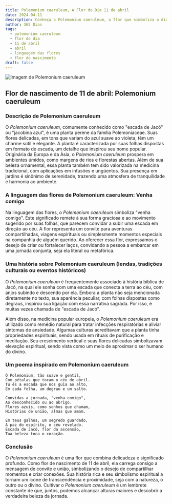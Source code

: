 ```yaml
---
title: Polemonium caeruleum, A Flor do Dia 11 de abril
date: 2024-04-11
description: Conheça o Polemonium caeruleum, a flor que simboliza o dia 11 de abril e seu significado 'Venha comigo'. Explore a beleza e o simbolismo desta flor encantadora.
author: 365 Dias
tags:
  - polemonium caeruleum
  - flor do dia
  - 11 de abril
  - abril
  - linguagem das flores
  - flor do nascimento
draft: false
---
```


![Imagem de Polemonium caeruleum](https://cdn.pixabay.com/photo/2022/08/25/17/02/jacobs-ladder-7410808_640.jpg#center)


## Flor de nascimento de 11 de abril: Polemonium caeruleum

### Descrição de Polemonium caeruleum

O _Polemonium caeruleum_, comumente conhecido como "escada de Jacó" ou "jacobina azul", é uma planta perene da família Polemoniaceae. Suas flores delicadas, em tons que variam do azul suave ao violeta, têm um charme sutil e elegante. A planta é caracterizada por suas folhas dispostas em formato de escada, um detalhe que inspirou seu nome popular. Originária da Europa e da Ásia, o _Polemonium caeruleum_ prospera em ambientes úmidos, como margens de rios e florestas abertas. Além de sua beleza ornamental, essa planta também tem sido valorizada na medicina tradicional, com aplicações em infusões e ungüentos. Sua presença em jardins é sinônimo de serenidade, trazendo uma atmosfera de tranquilidade e harmonia ao ambiente.

### A linguagem das flores de Polemonium caeruleum: Venha comigo

Na linguagem das flores, o _Polemonium caeruleum_ simboliza "venha comigo". Este significado remete à sua forma graciosa e ao movimento sugerido por suas folhas, que parecem convidar a subir uma escada em direção ao céu. A flor representa um convite para aventuras compartilhadas, viagens espirituais ou simplesmente momentos especiais na companhia de alguém querido. Ao oferecer essa flor, expressamos o desejo de criar ou fortalecer laços, convidando a pessoa a embarcar em uma jornada conjunta, seja ela literal ou metafórica.

### Uma história sobre Polemonium caeruleum (lendas, tradições culturais ou eventos históricos)

O _Polemonium caeruleum_ é frequentemente associado à história bíblica de Jacó, na qual ele sonha com uma escada que conecta a terra ao céu, com anjos subindo e descendo por ela. Embora a planta não seja mencionada diretamente no texto, sua aparência peculiar, com folhas dispostas como degraus, inspirou sua ligação com essa narrativa sagrada. Por isso, é muitas vezes chamada de "escada de Jacó".

Além disso, na medicina popular europeia, o _Polemonium caeruleum_ era utilizado como remédio natural para tratar infecções respiratórias e aliviar sintomas de ansiedade. Algumas culturas acreditavam que a planta tinha propriedades espirituais, sendo usada em rituais de purificação e meditação. Seu crescimento vertical e suas flores delicadas simbolizavam elevação espiritual, sendo vista como um meio de aproximar o ser humano do divino.

### Um poema inspirado em Polemonium caeruleum

```
Ó Polemonium, tão suave e gentil,  
Com pétalas que tocam o céu de abril.  
Tu és a escada que nos guia ao alto,  
Em cada folha, um degrau e um salto.  

Convidas a jornada, "venha comigo",  
Ao desconhecido ou ao abrigo.  
Flores azuis, como sonhos que chamam,  
Histórias de união, almas que amam.  

Em teus galhos, um segredo guardado,  
A paz do espírito, o céu revelado.  
Escada de Jacó, flor da ascensão,  
Tua beleza toca o coração.
```

### Conclusão

O _Polemonium caeruleum_ é uma flor que combina delicadeza e significado profundo. Como flor de nascimento de 11 de abril, ela carrega consigo a mensagem de convite e união, simbolizando o desejo de compartilhar momentos e criar conexões. Sua história rica e seu simbolismo espiritual a tornam um ícone de transcendência e proximidade, seja com a natureza, o outro ou o divino. Cultivar o _Polemonium caeruleum_ é um lembrete constante de que, juntos, podemos alcançar alturas maiores e descobrir a verdadeira beleza da jornada.